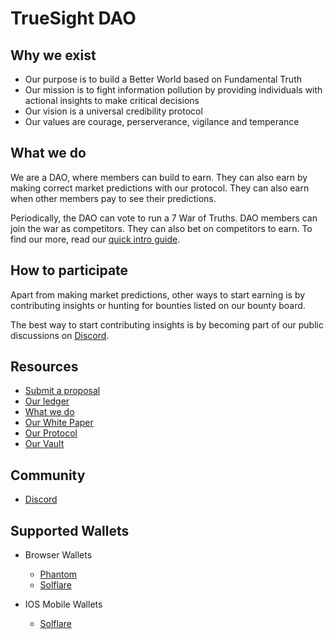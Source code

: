 # TrueSight DAO

## Why we exist
- Our purpose is to build a Better World based on Fundamental Truth
- Our mission is to fight information pollution by providing individuals with actional insights to make critical decisions
- Our vision is a universal credibility protocol 
- Our values are courage, perserverance, vigilance and temperance

## What we do
We are a DAO, where members can build to earn. They can also earn by making correct market predictions with our protocol. They can also earn when other members pay to see their predictions.

Periodically, the DAO can vote to run a 7 War of Truths. DAO members can join the war as competitors. They can also bet on competitors to earn. To find our more, read our [quick intro guide](https://github.com/TrueSightDAO/TrueSightDAO/blob/main/assets/2022%20True%20Sight%20DAO%20-%20concept%20presentation.pdf).

## How to participate
Apart from making market predictions, other ways to start earning is by contributing insights or hunting for bounties listed on our bounty board. 

The best way to start contributing insights is by becoming part of our public discussions on [Discord](https://discord.gg/gEfypKdCEW). 

## Resources
- [Submit a proposal](https://forms.gle/7eUEPFD192x3Wfkr8)
- [Our ledger](https://docs.google.com/spreadsheets/d/1GE7PUq-UT6x2rBN-Q2ksogbWpgyuh2SaxJyG_uEK6PU/edit#gid=1773530044)
- [What we do](https://docs.google.com/presentation/d/1WfNmf9fSkPLsesgu1NQKUbAJ42gvlFU5/edit#slide=id.g106086a7c69_0_1)
- [Our White Paper](https://docs.google.com/document/d/1H_LAioUeYvbSuuCuiPCd87t4VLx_PkqXBn3ggIn8Fxs/edit#)
- [Our Protocol](https://github.com/TrueSightDAO/truesight_protocol)
- [Our Vault](https://explorer.solana.com/address/6R98EWBJALzZxtN4iUQwCifuXK9jB7CeX4wRC7d6RBbK/largest)

## Community
- [Discord](https://discord.gg/gEfypKdCEW)

## Supported Wallets
- Browser Wallets
  - [Phantom](https://phantom.app/)
  - [Solflare](https://solflare.com/)

- IOS Mobile Wallets
  - [Solflare](https://solflare.com/)

<!--
**TrueSightDAO/TrueSightDAO** is a ✨ _special_ ✨ repository because its `README.md` (this file) appears on your GitHub profile.

Here are some ideas to get you started:

- 🔭 I’m currently working on ...
- 🌱 I’m currently learning ...
- 👯 I’m looking to collaborate on ...
- 🤔 I’m looking for help with ...
- 💬 Ask me about ...
- 📫 How to reach me: ...
- 😄 Pronouns: ...
- ⚡ Fun fact: ...
-->
